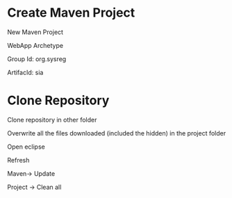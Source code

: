 # Create Maven Project #

New Maven Project

WebApp Archetype

Group Id: org.sysreg

ArtifacId: sia


# Clone Repository #

Clone repository in other folder

Overwrite all the files downloaded (included the hidden) in the project folder

Open eclipse

Refresh

Maven-> Update

Project -> Clean all